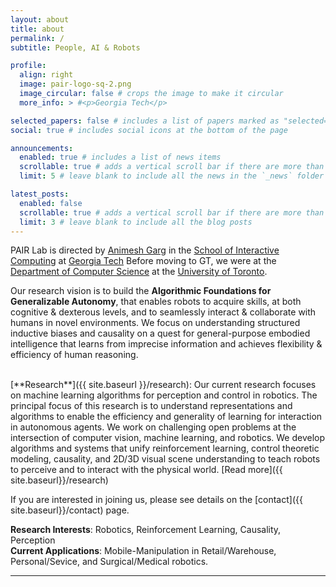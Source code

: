 ```yaml
---
layout: about
title: about
permalink: /
subtitle: People, AI & Robots

profile:
  align: right
  image: pair-logo-sq-2.png
  image_circular: false # crops the image to make it circular
  more_info: > #<p>Georgia Tech</p>

selected_papers: false # includes a list of papers marked as "selected={true}"
social: true # includes social icons at the bottom of the page

announcements:
  enabled: true # includes a list of news items
  scrollable: true # adds a vertical scroll bar if there are more than 3 news items
  limit: 5 # leave blank to include all the news in the `_news` folder

latest_posts:
  enabled: false
  scrollable: true # adds a vertical scroll bar if there are more than 3 new posts items
  limit: 3 # leave blank to include all the blog posts
---
```


PAIR Lab is directed by [Animesh Garg](https://animesh.garg.tech/) in the [School of Interactive Computing](https://www.ic.gatech.edu/) at [Georgia Tech](https://www.cc.gatech.edu)
Before moving to GT, we were at the [Department of Computer Science](https://web.cs.toronto.edu/) at the [University of Toronto](https://www.utoronto.ca/).

Our research vision is to build the **Algorithmic Foundations for Generalizable Autonomy**, that enables robots to acquire skills, at both cognitive & dexterous levels, and to seamlessly interact & collaborate with humans in novel environments. We focus on understanding structured inductive biases and causality on a quest for general-purpose embodied intelligence that learns from imprecise information and achieves flexibility & efficiency of human reasoning.

<br>
[**Research**]({{ site.baseurl }}/research): Our current research focuses on machine learning algorithms for perception and control in robotics. The principal focus of this research is to understand representations and algorithms to enable the efficiency and generality of learning for interaction in autonomous agents. 
We work on challenging open problems at the intersection of computer vision, machine learning, and robotics. We develop algorithms and systems that unify reinforcement learning, control theoretic modeling, causality, and 2D/3D visual scene understanding to teach robots to perceive and to interact with the physical world. [Read more]({{ site.baseurl}}/research)

If you are interested in joining us, please see details on the [contact]({{ site.baseurl}}/contact) page.

**Research Interests**: Robotics, Reinforcement Learning, Causality, Perception  
**Current Applications**: Mobile-Manipulation in Retail/Warehouse, Personal/Sevice, and Surgical/Medical robotics.

---

